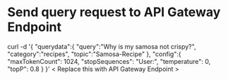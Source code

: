 # Send query request to API Gateway Endpoint
curl -d '{
    "querydata":{
        "query":"Why is my samosa not crispy?",
        "category":"recipes",
        "topic":"Samosa-Recipe"
    },
    "config":{
        "maxTokenCount": 1024,
        "stopSequences": "User:",
        "temperature": 0,
        "topP": 0.8
    }
}' < Replace this with API Gateway Endpoint >
